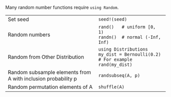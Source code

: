 Many random number functions require `using Random`.

|                                                               |                                                                                      |
| ------------------------------------------------------------- | ------------------------------------------------------------------------------------ |
| Set seed                                                      | `seed!(seed)`                                                                        |
| Random numbers                                                | `rand()   # uniform [0, 1)`<br>`randn()  # normal (-Inf, Inf)`                       |
| Random from Other Distribution                                | `using Distributions`<br>`my_dist = Bernoulli(0.2) # For example`<br>`rand(my_dist)` |
| Random subsample elements from A with inclusion probability p | `randsubseq(A, p)`                                                                   |
| Random permutation elements of A                              | `shuffle(A)`                                                                         |
